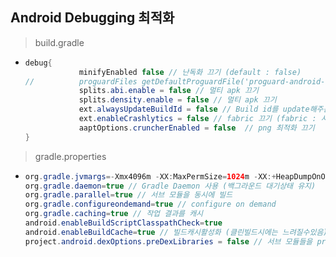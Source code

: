 Android Debugging 최적화
---
> build.gradle
* ```java
  debug{
              minifyEnabled false // 난독화 끄기 (default : false)
  //          proguardFiles getDefaultProguardFile('proguard-android-optimize.txt'), 'proguard-rules.pro'
              splits.abi.enable = false // 멀티 apk 끄기
              splits.density.enable = false // 멀티 apk 끄기
              ext.alwaysUpdateBuildId = false // Build id를 update해주는 기능 끄기
              ext.enableCrashlytics = false // fabric 끄기 (fabric : 사용자분석이나 오류로그를 분석)
              aaptOptions.cruncherEnabled = false  // png 최적화 끄기
  }


> gradle.properties
* ```java
  org.gradle.jvmargs=-Xmx4096m -XX:MaxPermSize=1024m -XX:+HeapDumpOnOutOfMemoryError -Dfile.encoding=UTF-8
  org.gradle.daemon=true // Gradle Daemon 사용 (백그라운드 대기상태 유지)
  org.gradle.parallel=true // 서브 모듈을 동시에 빌드
  org.gradle.configureondemand=true // configure on demand
  org.gradle.caching=true // 작업 결과를 캐시
  android.enableBuildScriptClasspathCheck=true
  android.enableBuildCache=true // 빌드캐시활성화 (클린빌드시에는 느려질수있음)
  project.android.dexOptions.preDexLibraries = false // 서브 모듈들을 pre-dexing 하는 작업 끄기 (클린빌드시 속도 향상)
